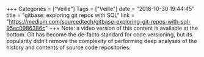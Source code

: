 +++
Categories = ["Veille"]
Tags = ["Veille"]
date = "2018-10-30 19:44:45"
title = "gitbase: exploring git repos with SQL"
link = "https://medium.com/sourcedtech/gitbase-exploring-git-repos-with-sql-95ec0986386c"
+++
Note: a video version of this content is available at the bottom. Git has become the de-facto standard for code versioning, but its popularity didn’t remove the complexity of performing deep analyses of the history and contents of source code repositories.